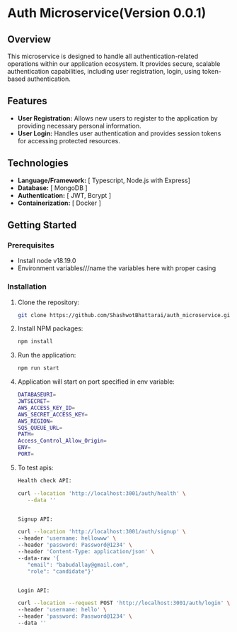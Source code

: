 # Auth Microservice(Version 0.0.1)

## Overview

This microservice is designed to handle all authentication-related operations within our application ecosystem. It provides secure, scalable authentication capabilities, including user registration, login, using token-based authentication.

## Features

- **User Registration:** Allows new users to register to the application by providing necessary personal information.
- **User Login:** Handles user authentication and provides session tokens for accessing protected resources.

## Technologies

- **Language/Framework:** [ Typescript, Node.js with Express]
- **Database:** [ MongoDB ]
- **Authentication:** [ JWT, Bcrypt ]
- **Containerization:** [ Docker ]

## Getting Started

### Prerequisites

- Install node v18.19.0
- Environment variables///name the variables here with proper casing

### Installation

1. Clone the repository:

   ```bash
   git clone https://github.com/ShashwotBhattarai/auth_microservice.git
   ```

2. Install NPM packages:

   ```bash
   npm install
   ```

3. Run the application:

   ```bash
   npm run start
   ```

4. Application will start on port specified in env variable:

   ```bash
   DATABASEURI=
   JWTSECRET=
   AWS_ACCESS_KEY_ID=
   AWS_SECRET_ACCESS_KEY=
   AWS_REGION=
   SQS_QUEUE_URL=
   PATH=
   Access_Control_Allow_Origin=
   ENV=
   PORT=
   ```

5. To test apis:

   ```bash
   Health check API:

   curl --location 'http://localhost:3001/auth/health' \
      --data ''


   Signup API:

   curl --location 'http://localhost:3001/auth/signup' \
   --header 'username: hellowww' \
   --header 'password: Password@1234' \
   --header 'Content-Type: application/json' \
   --data-raw '{
      "email": "babudallay@gmail.com",
      "role": "candidate"}'


   Login API:

   curl --location --request POST 'http://localhost:3001/auth/login' \
   --header 'username: hello' \
   --header 'password: Password@1234' \
   --data ''

   ```

